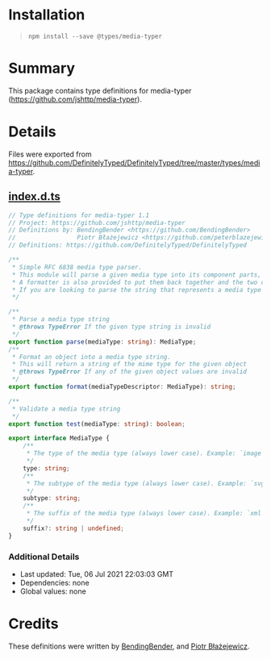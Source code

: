 # Installation
> `npm install --save @types/media-typer`

# Summary
This package contains type definitions for media-typer (https://github.com/jshttp/media-typer).

# Details
Files were exported from https://github.com/DefinitelyTyped/DefinitelyTyped/tree/master/types/media-typer.
## [index.d.ts](https://github.com/DefinitelyTyped/DefinitelyTyped/tree/master/types/media-typer/index.d.ts)
````ts
// Type definitions for media-typer 1.1
// Project: https://github.com/jshttp/media-typer
// Definitions by: BendingBender <https://github.com/BendingBender>
//                 Piotr Błażejewicz <https://github.com/peterblazejewicz>
// Definitions: https://github.com/DefinitelyTyped/DefinitelyTyped

/**
 * Simple RFC 6838 media type parser.
 * This module will parse a given media type into its component parts, like type, subtype, and suffix.
 * A formatter is also provided to put them back together and the two can be combined to normalize media types into a canonical form.
 * If you are looking to parse the string that represents a media type and its parameters in HTTP (for example, the Content-Type header), use the content-type module
 */

/**
 * Parse a media type string
 * @throws TypeError If the given type string is invalid
 */
export function parse(mediaType: string): MediaType;
/**
 * Format an object into a media type string.
 * This will return a string of the mime type for the given object
 * @throws TypeError If any of the given object values are invalid
 */
export function format(mediaTypeDescriptor: MediaType): string;

/**
 * Validate a media type string
 */
export function test(mediaType: string): boolean;

export interface MediaType {
    /**
     * The type of the media type (always lower case). Example: `image`
     */
    type: string;
    /**
     * The subtype of the media type (always lower case). Example: `svg`
     */
    subtype: string;
    /**
     * The suffix of the media type (always lower case). Example: `xml`
     */
    suffix?: string | undefined;
}

````

### Additional Details
 * Last updated: Tue, 06 Jul 2021 22:03:03 GMT
 * Dependencies: none
 * Global values: none

# Credits
These definitions were written by [BendingBender](https://github.com/BendingBender), and [Piotr Błażejewicz](https://github.com/peterblazejewicz).

